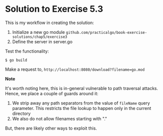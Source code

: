 # Solution to Exercise 5.3

This is my workflow in creating the solution:

1. Initialize a new go module `github.com/practicalgo/book-exercise-solutions/chap5/exercise3`
2. Define the server in server.go

Test the functionality:

```
$ go build
```

Make a request to, `http://localhost:8080/download?filename=go.mod`

**Note**

It's worth noting here, this is in-general vulnerable to path traversal
attacks. Hence, we place a couple of guards around it:

1. We strip away any path separators from the value of `fileName` query parameter. This
restricts the file lookup to happen only in the current directory
2. We also do not allow filenames starting with "."

But, there are likely other ways to exploit this.